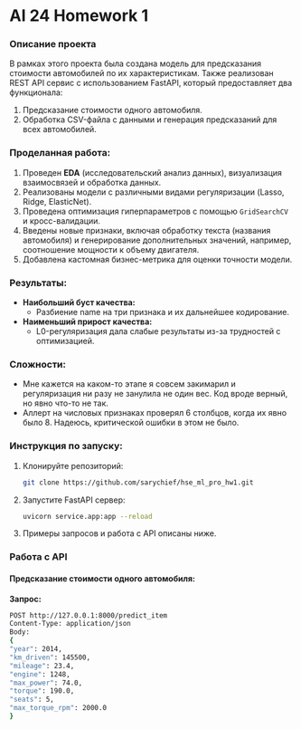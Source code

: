 # AI 24 Homework 1

### Описание проекта
В рамках этого проекта была создана модель для предсказания стоимости автомобилей по их характеристикам. Также реализован REST API сервис с использованием FastAPI, который предоставляет два функционала:
1. Предсказание стоимости одного автомобиля.
2. Обработка CSV-файла с данными и генерация предсказаний для всех автомобилей.

### Проделанная работа:
1. Проведен **EDA** (исследовательский анализ данных), визуализация взаимосвязей и обработка данных.
2. Реализованы модели с различными видами регуляризации (Lasso, Ridge, ElasticNet).
3. Проведена оптимизация гиперпараметров с помощью `GridSearchCV` и кросс-валидации.
4. Введены новые признаки, включая обработку текста (названия автомобиля) и генерирование дополнительных значений, например, соотношение мощности к объему двигателя.
5. Добавлена кастомная бизнес-метрика для оценки точности модели.

### Результаты:
- **Наибольший буст качества:** 
  - Разбиение name на три признака и их дальнейшее кодирование.
- **Наименьший прирост качества:**
  - L0-регуляризация дала слабые результаты из-за трудностей с оптимизацией.

### Сложности:
- Мне кажется на каком-то этапе я совсем закимарил и регуляризация ни разу не занулила не один вес. Код вроде верный, но явно что-то не так.
- Аллерт на числовых признаках проверял 6 столбцов, когда их явно было 8. Надеюсь, критической ошибки в этом не было.

### Инструкция по запуску:
1. Клонируйте репозиторий:
    ```bash
    git clone https://github.com/sarychief/hse_ml_pro_hw1.git
    ```
2. Запустите FastAPI сервер:
    ```bash
    uvicorn service.app:app --reload
    ```
4. Примеры запросов и работа с API описаны ниже.

### Работа с API
#### Предсказание стоимости одного автомобиля:
**Запрос:**
```bash
POST http://127.0.0.1:8000/predict_item
Content-Type: application/json
Body:
{
"year": 2014,
"km_driven": 145500,
"mileage": 23.4,
"engine": 1248,
"max_power": 74.0,
"torque": 190.0,
"seats": 5,
"max_torque_rpm": 2000.0
}

